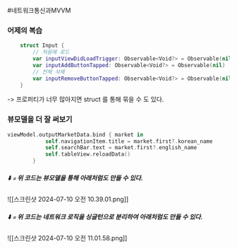 #네트워크통신과MVVM
### 어제의 복습
```swift
    struct Input {
        // 처음에 로드
        var inputViewDidLoadTrigger: Observable<Void?> = Observable(nil)
        var inputAddButtonTapped: Observable<Void?> = Observable(nil)
        // 전체 삭제
        var inputRemoveButtonTapped: Observable<Void?> = Observable(nil)
    }
```

-> 프로퍼티가 너무 많아지면 struct 를 통해 묶을  수 도 있다. 

### 뷰모델을 더 잘 써보기

```swift
viewModel.outputMarketData.bind { market in
            self.navigationItem.title = market.first?.korean_name
            self.searchBar.text = market.first?.english_name
            self.tableView.reloadData()
        }
```

##### ⬇️﹦위 코드는 뷰모델을 통해 아래처럼도 만들 수 있다. 
![[스크린샷 2024-07-10 오전 10.39.01.png]]

##### ⬇️﹦위 코드는 네트워크 로직을 싱글턴으로 분리하여 아래처럼도 만들 수 있다. 

![[스크린샷 2024-07-10 오전 11.01.58.png]]